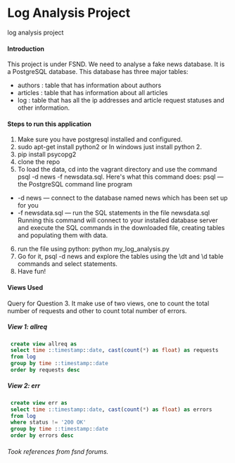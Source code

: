 # Log Analysis Project
log analysis project

#### Introduction
This project is under FSND. We need to analyse a fake news database. It is a PostgreSQL database.
This database has three major tables:
- authors : table that has information about authors
- articles : table that has information about all articles
- log : table that has all the ip addresses and article request statuses and other information.

#### Steps to run this application
1. Make sure you have postgresql installed and configured.
2. sudo apt-get install python2 or In windows just install python 2.
3. pip install psycopg2
4. clone the repo
5. To load the data, cd into the vagrant directory and use the command psql -d news -f newsdata.sql.
Here's what this command does:
psql — the PostgreSQL command line program
- -d news — connect to the database named news which has been set up for you
- -f newsdata.sql — run the SQL statements in the file newsdata.sql
Running this command will connect to your installed database server and execute the SQL commands in the downloaded file, creating tables and populating them with data.
6. run the file using python: python my_log_analysis.py
7. Go for it, psql -d news and explore the tables using the \dt and \d table commands and select statements.
8. Have fun!

#### Views Used
 Query for Question 3.
 It make use of two views, one to count the total number of requests
 and other to count total number of errors.
##### View 1: allreq
```sql
 create view allreq as
 select time ::timestamp::date, cast(count(*) as float) as requests
 from log
 group by time ::timestamp::date
 order by requests desc
 ```
##### View 2: err
```sql
 create view err as
 select time ::timestamp::date, cast(count(*) as float) as errors
 from log
 where status != '200 OK'
 group by time ::timestamp::date
 order by errors desc
 ```
 ###### Took references from fsnd forums.

